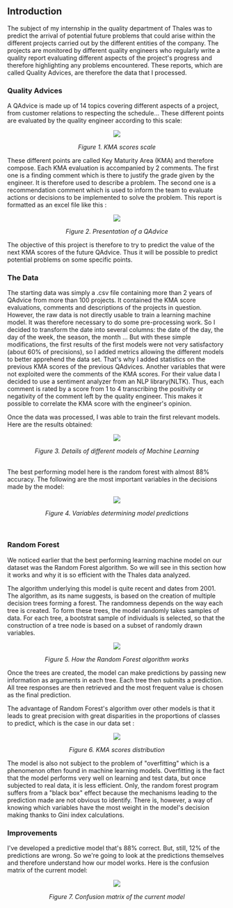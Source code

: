## Introduction
The subject of my internship in the quality department of Thales was to predict the arrival of potential future problems that could arise within the different projects carried out by the different entities of the company. The projects are monitored by different quality engineers who regularly write a quality report evaluating different aspects of the project's progress and therefore highlighting any problems encountered. These reports, which are called Quality Advices, are therefore the data that I processed.

### Quality Advices

A QAdvice is made up of 14 topics covering different aspects of a project, from customer relations to respecting the schedule... These different points are evaluated by the quality engineer according to this scale:
<br/>

<p align="center">
  <img src="image/bareme.png"/>
</p>
<p align="center">
  <i>Figure 1. KMA scores scale</i>
</p>

These different points are called Key Maturity Area (KMA) and therefore compose. Each KMA evaluation is accompanied by 2 comments. The first one is a finding comment which is there to justify the grade given by the engineer. It is therefore used to describe a problem. The second one is a recommendation comment which is used to inform the team to evaluate actions or decisions to be implemented to solve the problem. This report is formatted as an excel file like this :
<br/>

<p align="center">
  <img src="image/QAdvice_exemple.png"/>
</p>
<p align="center">
  <i>Figure 2. Presentation of a QAdvice</i>
</p>

 The objective of this project is therefore to try to predict the value of the next KMA scores of the future QAdvice. Thus it will be possible to predict potential problems on some specific points.
 
### The Data

The starting data was simply a .csv file containing more than 2 years of QAdvice from more than 100 projects. It contained the KMA score evaluations, comments and descriptions of the projects in question.
However, the raw data is not directly usable to train a learning machine model. It was therefore necessary to do some pre-processing work. So I decided to transform the date into several columns: the date of the day, the day of the week, the season, the month ...
But with these simple modifications, the first results of the first models were not very satisfactory (about 60% of precisions), so I added metrics allowing the different models to better apprehend the data set. That's why I added statistics on the previous KMA scores of the previous QAdvices.
Another variables that were not exploited were the comments of the KMA scores. For their value data I decided to use a sentiment analyzer from an NLP library(NLTK). Thus, each comment is rated by a score from 1 to 4 transcribing the positivity or negativity of the comment left by the quality engineer. This makes it possible to correlate the KMA score with the engineer's opinion.

Once the data was processed, I was able to train the first relevant models. Here are the results obtained:<br/>
<p align="center">
  <img src="image/resultsML.png"/>
</p>
<p align="center">
  <i>Figure 3. Details of different models of Machine Learning</i>
</p><br/>
The best performing model here is the random forest with almost 88% accuracy. The following are the most important variables in the decisions made by the model:
<p align="center">
  <img src="image/variables.png"/>
</p>
<p align="center">
  <i>Figure 4. Variables determining model predictions</i>
</p><br/>

### Random Forest
We noticed earlier that the best performing learning machine model on our dataset was the Random Forest algorithm. So we will see in this section how it works and why it is so efficient with the Thales data analyzed.

The algorithm underlying this model is quite recent and dates from 2001. The algorithm, as its name suggests, is based on the creation of multiple decision trees forming a forest. The randomness depends on the way each tree is created. To form these trees, the model randomly takes samples of data. For each tree, a bootstrat sample of individuals is selected, so that the construction of a tree node is based on a subset of randomly drawn variables.<br/>

<p align="center">
  <img src="image/rf.png"/>
</p>
<p align="center">
  <i>Figure 5. How the Random Forest algorithm works</i>
</p>
Once the trees are created, the model can make predictions by passing new information as arguments in each tree. Each tree then submits a prediction. All tree responses are then retrieved and the most frequent value is chosen as the final prediction.

The advantage of Random Forest's algorithm over other models is that it leads to great precision with great disparities in the proportions of classes to predict, which is the case in our data set :<br/>
<p align="center">
  <img src="image/KMA_dist.png"/>
</p>
<p align="center">
  <i>Figure 6. KMA scores distribution</i>
</p>

The model is also not subject to the problem of "overfitting" which is a phenomenon often found in machine learning models. Overfitting is the fact that the model performs very well on learning and test data, but once subjected to real data, it is less efficient. Only, the random forest program suffers from a "black box" effect because the mechanisms leading to the prediction made are not obvious to identify. There is, however, a way of knowing which variables have the most weight in the model's decision making thanks to Gini index calculations. <br/>

### Improvements

I've developed a predictive model that's 88% correct. But, still, 12% of the predictions are wrong. So we're going to look at the predictions themselves and therefore understand how our model works. Here is the confusion matrix of the current model:<br/>
<p align="center">
  <img src="image/confusion_matrix_1st.png"/>
</p>
<p align="center">
  <i>Figure 7. Confusion matrix of the current model</i>
</p>



